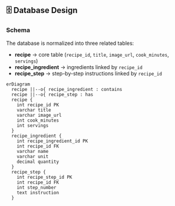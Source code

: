 ## 🗄 Database Design

### Schema
The database is normalized into three related tables:

- **recipe** → core table (`recipe_id`, `title`, `image_url`, `cook_minutes`, `servings`)  
- **recipe_ingredient** → ingredients linked by `recipe_id`  
- **recipe_step** → step-by-step instructions linked by `recipe_id`  

```mermaid
erDiagram
  recipe ||--o{ recipe_ingredient : contains
  recipe ||--o{ recipe_step : has
  recipe {
    int recipe_id PK
    varchar title
    varchar image_url
    int cook_minutes
    int servings
  }
  recipe_ingredient {
    int recipe_ingredient_id PK
    int recipe_id FK
    varchar name
    varchar unit
    decimal quantity
  }
  recipe_step {
    int recipe_step_id PK
    int recipe_id FK
    int step_number
    text instruction
  }
